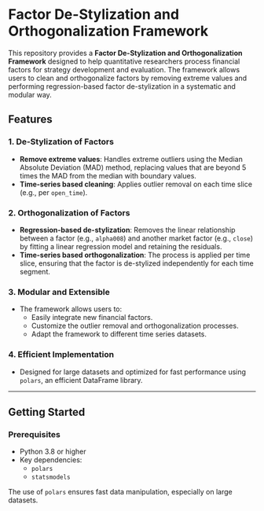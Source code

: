 # Factor De-Stylization and Orthogonalization Framework

This repository provides a **Factor De-Stylization and Orthogonalization Framework** designed to help quantitative researchers process financial factors for strategy development and evaluation. The framework allows users to clean and orthogonalize factors by removing extreme values and performing regression-based factor de-stylization in a systematic and modular way.

## Features

### 1. **De-Stylization of Factors**
- **Remove extreme values**: Handles extreme outliers using the Median Absolute Deviation (MAD) method, replacing values that are beyond 5 times the MAD from the median with boundary values.
- **Time-series based cleaning**: Applies outlier removal on each time slice (e.g., per `open_time`).

### 2. **Orthogonalization of Factors**
- **Regression-based de-stylization**: Removes the linear relationship between a factor (e.g., `alpha008`) and another market factor (e.g., `close`) by fitting a linear regression model and retaining the residuals.
- **Time-series based orthogonalization**: The process is applied per time slice, ensuring that the factor is de-stylized independently for each time segment.

### 3. **Modular and Extensible**
- The framework allows users to:
  - Easily integrate new financial factors.
  - Customize the outlier removal and orthogonalization processes.
  - Adapt the framework to different time series datasets.

### 4. **Efficient Implementation**
- Designed for large datasets and optimized for fast performance using `polars`, an efficient DataFrame library.

---

## Getting Started

### Prerequisites

- Python 3.8 or higher
- Key dependencies:
  - `polars`
  - `statsmodels`

The use of `polars` ensures fast data manipulation, especially on large datasets.


